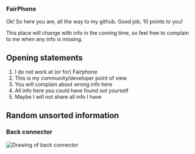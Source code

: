 ### FairPhone

Ok! So here you are, all the way to my github. Good job, 10 points to you!

This place will change with info in the coming time, so feel free to complain to me when any info is missing.

## Opening statements

1. I do not work at (or for) Fairphone
2. This is my community/developer point of view
3. You will complain about wrong info here
4. All info here you could have found out yourself
5. Maybe I will not share all info I have

## Random unsorted information

### Back connector

![Drawing of back connector](https://github.com/Fairphone/Drawings/raw/Drawings/back-connector.jpg "drawing of back connector")


